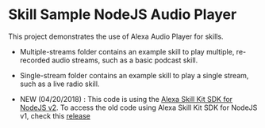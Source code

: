 # Skill Sample NodeJS Audio Player

This project demonstrates the use of Alexa Audio Player for skills.

- Multiple-streams folder contains an example skill to play multiple, re-recorded audio streams, such as a basic podcast skill.

- Single-stream folder contains an example skill to play a single stream, such as a live radio skill.

- NEW (04/20/2018) : This code is using the [Alexa Skill Kit SDK for NodeJS v2](https://github.com/alexa/alexa-skills-kit-sdk-for-nodejs).  To access the old code using Alexa Skill Kit SDK for NodeJS v1, check this [release](https://github.com/alexa/skill-sample-nodejs-audio-player/releases)
